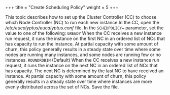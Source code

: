 +++
title = "Create Scheduling Policy"
weight = 5
+++

This topic describes how to set up the Cluster Controller (CC) to choose which Node Controller (NC) to run each new instance.In the CC, open the */etc/eucalyptus/eucalyptus.conf* file. In the `SCHEDPOLICY=` parameter, set the value to one of the following: `GREEDY` When the CC receives a new instance run request, it runs the instance on the first NC in an ordered list of NCs that has capacity to run the instance. At partial capacity with some amount of churn, this policy generally results in a steady state over time where some nodes are running many instances, and some nodes are running few or no instances. `ROUNDROBIN` (Default) When the CC receives a new instance run request, it runs the instance on the next NC in an ordered list of NCs that has capacity. The next NC is determined by the last NC to have received an instance. At partial capacity with some amount of churn, this policy generally results in a steady state over time where instances are more evenly distributed across the set of NCs. Save the file. 